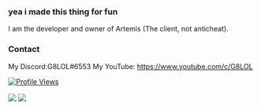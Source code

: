 ### yea i made this thing for fun

I am the developer and owner of Artemis (The client, not anticheat). 

### Contact

My Discord:G8LOL#6553
My YouTube: https://www.youtube.com/c/G8LOL  

<a href="https://github.com/G8LOL">
  <p align="left">
    <img src="https://komarev.com/ghpvc/?username=G8LOL" alt="Profile Views">
  </p>
</a>


<img align="center" src="https://github-readme-stats.vercel.app/api/top-langs/?username=G8LOL&count_private=true&langs_count=7" /> 
<img align="center" src="https://github-readme-stats.vercel.app/api?username=G8LOL&count_private=true" />  
